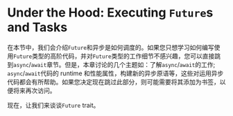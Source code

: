 # Under the Hood: Executing `Future`s and Tasks

在本节中，我们会介绍`Future`和异步是如何调度的。如果您只想学习如何编写使用`Future`类型的高阶代码，并对`Future`类型的工作细节不感兴趣，您可以直接跳到`async`/`await`章节。但是，本章讨论的几个主题如：了解`async`/`await`的工作; `async`/`await`代码的 runtime 和性能属性，构建新的异步原语等，这些对运用异步代码都会有所帮助。如果您决定现在跳过此部分，则可能需要将其添加为书签，以便将来再次访问。

现在，让我们来谈谈`Future` trait。
